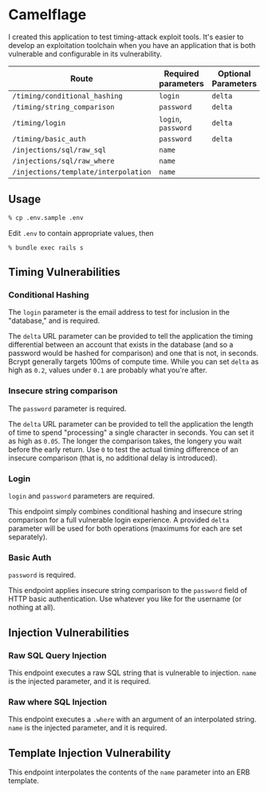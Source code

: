 # Camelflage

I created this application to test timing-attack exploit tools.  It's easier to
develop an exploitation toolchain when you have an application that is both
vulnerable and configurable in its vulnerability.

Route | Required parameters | Optional Parameters
--- | --- | ---
`/timing/conditional_hashing` | `login` | `delta`
`/timing/string_comparison` | `password` | `delta`
`/timing/login` | `login`, `password` | `delta`
`/timing/basic_auth` | `password` | `delta`
`/injections/sql/raw_sql` | `name` |
`/injections/sql/raw_where` | `name` |
`/injections/template/interpolation` | `name` |

## Usage
```bash
% cp .env.sample .env
```
Edit `.env` to contain appropriate values, then
```
% bundle exec rails s
```

## Timing Vulnerabilities
### Conditional Hashing

The `login` parameter is the email address to test for inclusion in the
"database," and is required.

The `delta` URL parameter can be provided to tell the application the timing
differential between an account that exists in the database (and so a password
would be hashed for comparison) and one that is not, in seconds.  Bcrypt
generally targets 100ms of compute time.  While you can set `delta` as high as
`0.2`, values under `0.1` are probably what you're after.

### Insecure string comparison

The `password` parameter is required.

The `delta` URL parameter can be provided to tell the application the length of
time to spend "processing" a single character in seconds.  You can set it as
high as `0.05`.  The longer the comparison takes, the longery you wait before
the early return.  Use `0` to test the actual timing difference of an insecure
comparison (that is, no additional delay is introduced).

### Login

`login` and `password` parameters are required.

This endpoint simply combines conditional hashing and insecure string comparison
for a full vulnerable login experience.  A provided `delta` parameter will be
used for both operations (maximums for each are set separately).

### Basic Auth

`password` is required.

This endpoint applies insecure string comparison to the `password` field of HTTP basic
authentication.  Use whatever you like for the username (or nothing at all).

## Injection Vulnerabilities

### Raw SQL Query Injection

This endpoint executes a raw SQL string that is vulnerable to injection.
`name` is the injected parameter, and it is required.

### Raw where SQL Injection

This endpoint executes a `.where` with an argument of an interpolated string.
`name` is the injected parameter, and it is required.

## Template Injection Vulnerability

This endpoint interpolates the contents of the `name` parameter into an ERB
template.
